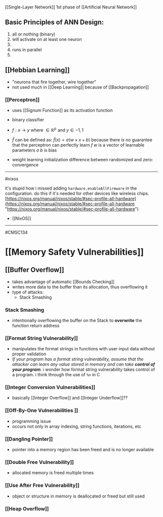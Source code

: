 [[Single-Layer Network]] 1st phase of [[Artificial Neural Network]]

## Basic Principles of ANN Design:

1. all or nothing (binary)
2. will activate on at least one neuron
3.
4. runs in parallel
5.

## [[Hebbian Learning]]

- "neurons that fire together, wire together"
- not used much in [[Deep Learning]] because of [[Backpropagation]]

### [[Perceptron]]

- uses [[Signum Function]] as its activation function
- binary classifier
- $f: x \rightarrow y$ where $\in \mathbb{R}^\mathbb{p}$ and $y \in {-1 ,1}$ 
- $\hat f$ can be defined as: $\hat f(x) = \sigma(w \times x + b)$ because there is no guarantee that the perceptron can perfectly learn $f$
  $w$ is a vector of learnable parameters
  $\sigma$
  $b$ is bias

- weight learning initialization difference between randomized and zero: convergence

---

#nixos

it's stupid how i missed adding `hardware.enableAllFirmware` in the configuration. do this if it's needed for other devices like wireless chips. [https://nixos.org/manual/nixos/stable/#sec-profile-all-hardware](https://nixos.org/manual/nixos/stable/#sec-profile-all-hardware "https://nixos.org/manual/nixos/stable/#sec-profile-all-hardware") 
- [[NixOS]]

---

#CMSC134 

# [[Memory Safety Vulnerabilities]]

## [[Buffer Overflow]]

- takes advantage of automatic [[Bounds Checking]]
- writes more data to the buffer than its allocation, thus overflowing it
- type of attacks:
	- Stack Smashing

### Stack Smashing

- intentionally overflowing the buffer on the Stack to **overwrite** the function return address

### [[Format String Vulnerability]]

- manipulates the format strings in functions with user input data without proper validation
- *If your program has a format string vulnerability, assume that the attacker can learn any value stored in memory and can take **control of your program***. i wonder how format string vulnerability takes control of a program. i think through the use of `%n` in C

### [[Integer Conversion Vulnerabilities]]

- basically [[Integer Overflow]] and [[Integer Underflow]]??


### [[Off-By-One Vulnerabilities ]]

- programming issue
- occurs not only in array indexing, string functions, iterations, etc

### [[Dangling Pointer]]

- pointer into a memory region has been freed and is no longer available

### [[Double Free Vulnerability]]

- allocated memory is freed multiple times

### [[Use After Free Vulnerability]]

- object or structure in memory is deallocated or freed but still used

### [[Heap Overflow]]